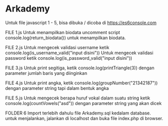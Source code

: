 # Arkademy

Untuk file javascript 1 - 5, bisa dibuka / dicoba di https://es6console.com

FILE 1.js
Untuk menampilkan biodata uncomment script console.log(return_biodata()) untuk menampilkan biodata.

FILE 2.js
Untuk mengecek validasi username ketik console.log(is_username_valid("input disini"))
Untuk mengecek validasi password ketik console.log(is_password_valid("input disini"))

FILE 3.js
Untuk print segitiga, ketik console.log(printTriangle(3)) dengan parameter jumlah baris yang diinginkan

FILE 4.js
Untuk print angka, ketik console.log(groupNumber("21342187")) dengan parameter string tapi dalam bentuk angka

FILE 5.js
Untuk mengecek berapa huruf vokal dalam suatu string ketik console.log(countVowels("asd")) dengan parameter string yang akan dicek

FOLDER 6
Import terlebih dahulu file Arkademy.sql kedalam database. untuk menjalankan, jalankan di localhost dan buka file index.php di browser.
